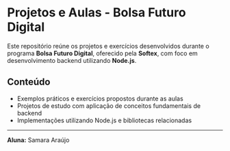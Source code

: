 # Projetos e Aulas - Bolsa Futuro Digital

Este repositório reúne os projetos e exercícios desenvolvidos durante o programa **Bolsa Futuro Digital**, oferecido pela **Softex**, com foco em desenvolvimento backend utilizando **Node.js**.

## Conteúdo

- Exemplos práticos e exercícios propostos durante as aulas
- Projetos de estudo com aplicação de conceitos fundamentais de backend
- Implementações utilizando Node.js e bibliotecas relacionadas

---

**Aluna:** Samara Araújo
